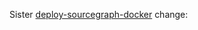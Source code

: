 



<!--
  Kubernetes and Docker Compose MUST be kept in sync. You should not merge a change here
  without a corresponding change in the other repository, unless it truly is specific to
  this repository.
-->

Sister [deploy-sourcegraph-docker](https://github.com/sourcegraph/deploy-sourcegraph-docker) change:

<!-- add link or explanation of why it is not needed here -->
